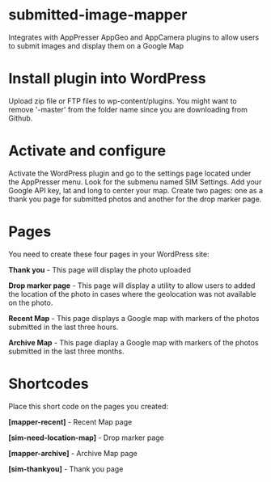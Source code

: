 # submitted-image-mapper
Integrates with AppPresser AppGeo and AppCamera plugins to allow users to submit images and display them on a Google Map

# Install plugin into WordPress
Upload zip file or FTP files to wp-content/plugins.  You might want to remove '-master' from the folder name since you are downloading from Github.

# Activate and configure
Activate the WordPress plugin and go to the settings page located under the AppPresser menu.  Look for the submenu named SIM Settings.  Add your Google API key, lat and long to center your map.  Create two pages: one as a thank you page for submitted photos and another for the drop marker page.

# Pages
You need to create these four pages in your WordPress site:

**Thank you** - This page will display the photo uploaded

**Drop marker page** - This page will display a utility to allow users to added the location of the photo in cases where the geolocation was not available on the photo.

**Recent Map** - This page displays a Google map with markers of the photos submitted in the last three hours.

**Archive Map** - This page diaplay a Google map with markers of the photos submitted in the last three months.

# Shortcodes
Place this short code on the pages you created:

**[mapper-recent]** - Recent Map page

**[sim-need-location-map]** - Drop marker page

**[mapper-archive]** - Archive Map page

**[sim-thankyou]** - Thank you page